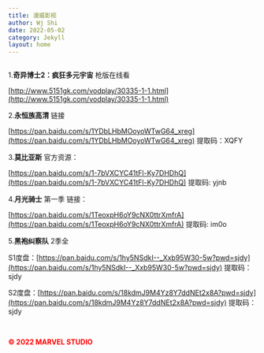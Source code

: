 ```yaml
---
title: 漫威影视
author: Wj Shi
date: 2022-05-02
category: Jekyll
layout: home
---
```






<img src="https://www.nextstepone.ltd/mff/images/yingshi1.jpg" alt="" referrerpolicy="no-referrer">

1.**奇异博士2：疯狂多元宇宙** 枪版在线看 

[http://www.5151gk.com/vodplay/30335-1-1.html](http://www.5151gk.com/vodplay/30335-1-1.html)

2.**永恒族高清** 链接

[https://pan.baidu.com/s/1YDbLHbMOoyoWTwG64_xreg](https://pan.baidu.com/s/1YDbLHbMOoyoWTwG64_xreg) 提取码：XQFY

3.**莫比亚斯** 官方资源：

[https://pan.baidu.com/s/1-7bVXCYC41tFl-Ky7DHDhQ](https://pan.baidu.com/s/1-7bVXCYC41tFl-Ky7DHDhQ) 提取码: yjnb

4.**月光骑士** 第一季 链接：

[https://pan.baidu.com/s/1TeoxpH6oY9cNX0ttrXmfrA](https://pan.baidu.com/s/1TeoxpH6oY9cNX0ttrXmfrA) 提取码: im0o

5.**黑袍纠察队**  2季全

S1度盘：[https://pan.baidu.com/s/1hy5NSdkI--_Xxb95W30-5w?pwd=sjdy](https://pan.baidu.com/s/1hy5NSdkI--_Xxb95W30-5w?pwd=sjdy)     提取码：sjdy 

S2度盘：[https://pan.baidu.com/s/18kdmJ9M4Yz8Y7ddNEt2x8A?pwd=sjdy](https://pan.baidu.com/s/18kdmJ9M4Yz8Y7ddNEt2x8A?pwd=sjdy)   提取码：sjdy 

<br >

**<font color='red'>©  2022 MARVEL STUDIO</font>**











